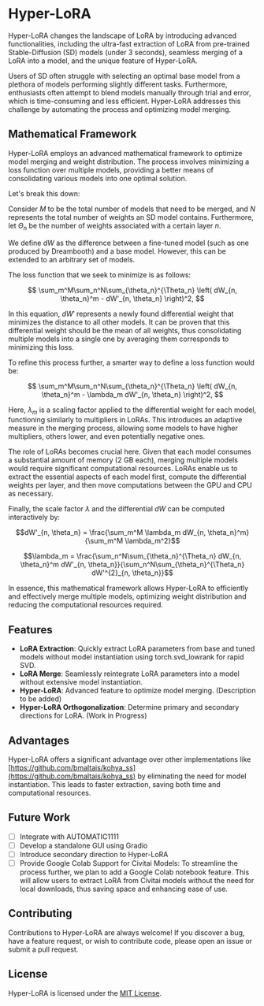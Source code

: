 # Hyper-LoRA

Hyper-LoRA changes the landscape of LoRA by introducing advanced functionalities, including the ultra-fast extraction of LoRA from pre-trained Stable-Diffusion (SD) models (under 3 seconds), seamless merging of a LoRA into a model, and the unique feature of Hyper-LoRA.

Users of SD often struggle with selecting an optimal base model from a plethora of models performing slightly different tasks. Furthermore, enthusiasts often attempt to blend models manually through trial and error, which is time-consuming and less efficient. Hyper-LoRA addresses this challenge by automating the process and optimizing model merging.

## Mathematical Framework

Hyper-LoRA employs an advanced mathematical framework to optimize model merging and weight distribution. The process involves minimizing a loss function over multiple models, providing a better means of consolidating various models into one optimal solution.

Let's break this down:

Consider $M$ to be the total number of models that need to be merged, and $N$ represents the total number of weights an SD model contains. Furthermore, let $\Theta_n$ be the number of weights associated with a certain layer $n$.

We define $dW$ as the difference between a fine-tuned model (such as one produced by Dreambooth) and a base model. However, this can be extended to an arbitrary set of models.

The loss function that we seek to minimize is as follows:

$$
\sum_m^M\sum_n^N\sum_{\theta_n}^{\Theta_n} \left(
 dW_{n, \theta_n}^m - dW'_{n, \theta_n}
\right)^2,
$$

In this equation, $dW'$ represents a newly found differential weight that minimizes the distance to all other models. It can be proven that this differential weight should be the mean of all weights, thus consolidating multiple models into a single one by averaging them corresponds to minimizing this loss.

To refine this process further, a smarter way to define a loss function would be:

$$
\sum_m^M\sum_n^N\sum_{\theta_n}^{\Theta_n} \left(
 dW_{n, \theta_n}^m - \lambda_m dW'_{n, \theta_n}
\right)^2,
$$

Here, $\lambda_m$ is a scaling factor applied to the differential weight for each model, functioning similarly to multipliers in LoRAs. This introduces an adaptive measure in the merging process, allowing some models to have higher multipliers, others lower, and even potentially negative ones.

The role of LoRAs becomes crucial here. Given that each model consumes a substantial amount of memory (2 GB each), merging multiple models would require significant computational resources. LoRAs enable us to extract the essential aspects of each model first, compute the differential weights per layer, and then move computations between the GPU and CPU as necessary.

Finally, the scale factor $\lambda$ and the differential $dW$ can be computed interactively by:

$$dW'_{n, \theta_n} = \frac{\sum_m^M \lambda_m dW_{n, \theta_n}^m}{\sum_m^M \lambda_m^2}$$

$$\lambda_m = \frac{\sum_n^N\sum_{\theta_n}^{\Theta_n} dW_{n, \theta_n}^m  dW'_{n, \theta_n}}{\sum_n^N\sum_{\theta_n}^{\Theta_n}  dW'^{2}_{n, \theta_n}}$$

In essence, this mathematical framework allows Hyper-LoRA to efficiently and effectively merge multiple models, optimizing weight distribution and reducing the computational resources required.

## Features

- **LoRA Extraction**: Quickly extract LoRA parameters from base and tuned models without model instantiation using torch.svd_lowrank for rapid SVD.
- **LoRA Merge**: Seamlessly reintegrate LoRA parameters into a model without extensive model instantiation.
- **Hyper-LoRA**: Advanced feature to optimize model merging. (Description to be added)
- **Hyper-LoRA Orthogonalization**: Determine primary and secondary directions for LoRA. (Work in Progress)

## Advantages

Hyper-LoRA offers a significant advantage over other implementations like [https://github.com/bmaltais/kohya_ss](https://github.com/bmaltais/kohya_ss) by eliminating the need for model instantiation. This leads to faster extraction, saving both time and computational resources.

## Future Work

- [ ] Integrate with AUTOMATIC1111
- [ ] Develop a standalone GUI using Gradio
- [ ] Introduce secondary direction to Hyper-LoRA
- [ ] Provide Google Colab Support for Civitai Models: To streamline the process further, we plan to add a Google Colab notebook feature. This will allow users to extract LoRA from Civitai models without the need for local downloads, thus saving space and enhancing ease of use.

## Contributing

Contributions to Hyper-LoRA are always welcome! If you discover a bug, have a feature request, or wish to contribute code, please open an issue or submit a pull request.

## License

Hyper-LoRA is licensed under the [MIT License](LICENSE).
